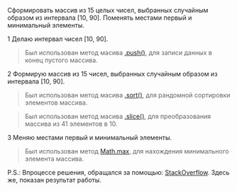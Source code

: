 Сформировать массив из 15 целых чисел, выбранных случайным образом из
интервала [10, 90]. Поменять местами первый и минимальный элементы.

1 Делаю интервал чисел [10, 90].

> Был использован метод масива [.push()](https://developer.mozilla.org/ru/docs/Web/JavaScript/Reference/Global_Objects/Array/push), для записи данных в конец пустого массива.

2 Формирую массив из 15 чисел, выбранных случайным образом из
интервала [10, 90].

> Был использован метод масива [.sort()](https://developer.mozilla.org/en-US/docs/Web/JavaScript/Reference/Global_Objects/Array/sort), для рандомной сортировки элементов массива.

> Был использован метод масива [.slice()](https://developer.mozilla.org/en-US/docs/Web/JavaScript/Reference/Global_Objects/Array/slice), для преобразования массива из 41 элементов в 10.

3 Меняю местами первый и минимальный элементы.

> Был использован метод [Math.max](https://developer.mozilla.org/ru/docs/Web/JavaScript/Reference/Global_Objects/Math/max), для нахождения минимального элемента массива.

P.S.: Впроцессе решения, обращался за помощью: [StackOverflow](https://ru.stackoverflow.com/questions/1379244/js-%d0%bf%d0%be%d0%bc%d0%b5%d0%bd%d1%8f%d1%82%d1%8c-%d1%8d%d0%bb%d0%b5%d0%bc%d0%b5%d0%bd%d1%82%d1%8b-%d0%bc%d0%b0%d1%81%d1%81%d0%b8%d0%b2%d0%b0-%d0%bf%d0%b5%d1%80%d0%b2%d1%8b%d0%b9-%d1%81-%d0%bd%d0%b0%d0%b8%d0%bc%d0%b5%d0%bd%d1%8c%d1%88%d0%b8%d0%bc/1379270#1379270). Здесь же, показан результат работы.